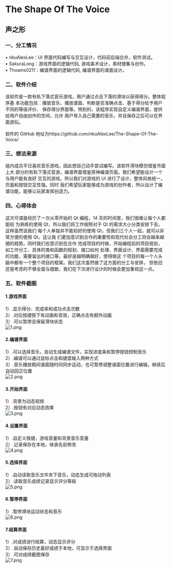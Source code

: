 # The Shape Of The Voice
## 声之形
### 一、分工情况
• nkuAlexLee：UI 界面代码编写与交互设计，代码前后端合并，软件测试。<br>
• SakuraLong：游戏界面的逻辑代码, 游戏美术设计，素材搜集与创作。<br>
• Thoams0211：编谱界面的逻辑代码, 编谱界面的谱面设计。<br>
### 二、软件介绍 ###
该软件是一款有轨下落式音乐游戏，用户通过点击下落的滑块以获得得分。整体程序基
本功能包括：播放音乐、播放谱面、判断是否准确点击、基于得分给予用户不同的等级评价、
保存得分界面等。特别的，该程序实现自定义编谱界面，提供给用户自由创作的空间，允许
用户导入自己需要的音乐，并且保存之后可以在界面游玩。<br><br>
软件的 GitHub 地址为https://github.com/nkuAlexLee/The-Shape-Of-The-Voice/<br>
### 三、想法来源 ###
组内成员平日喜欢音乐游戏，因此想自己动手尝试编写。该软件滑块模仿借鉴市面上大
部分的有轨下落式音游，编谱界面借鉴原神编谱页面。我们希望能设计一个与用户能有良好
交互的游戏，所以我们对游戏的 UI 进行了设计，整体风格统一，页面和按钮交互性强。同时
我们希望玩家能够成为游戏的创作者，所以设计了编谱功能，能够让玩家发挥创造力。
### 四、心得体会 ###
这次可谓是经历了一次从零开始的 Qt 编程，14 天的时间里，我们很难让每个人都能较
为熟练的使用 Qt，所以我们将工作按照对于 Qt 的需求大小分类安排下去，这样虽然说我们
每个人单独并不能较好的使用 Qt，但我们三个人一起，就可以非常方便的使用 Qt，这让我
们更加意识到合作的重要性和现代社会分工将会越来越细的趋势。同时我们也意识到在合作
完成项目的时候，开始编程前的项目规划，如工作分工、具体的类和函数的规划、接口如何
处理、界面设计、界面需要完成的功能、需要留出的接口等，最好是越明确越好，使得做这
个项目的每一个人头脑中都有一个整个项目的框架。我们这次虽然做了这方面的分工与安排，
但依旧还是考虑的不够全面与细致，我们在下次进行设计的时候会更加重视这一点。
### 五、软件截图 ###
#### 1.游戏界面 ####
1）.显示得分、完成率和成功点击次数<br>
2）.对应按键按下有动画和音效，正确点击有额外动画<br>
3）.可以暂停且保留滑块状态<br>
![1.png](https://s2.loli.net/2022/07/14/iztEPAwyCevdj5X.png)
#### 2.编谱界面 ####
1）.可以选择音乐，自动生成编谱文件，实现进度条和暂停按钮控制音乐<br>
2）.编谱可以通过鼠标点击和键盘输入两种方式<br>
3）.音乐播放期间谱面随时间同步运动，也可暂停调整谱面位置进行编辑，继续后自动回正位置<br>
![2.png](https://s2.loli.net/2022/07/14/hGdNcpUyVqI935E.png)
#### 3.开始界面 ####
1）.背景为动态视频<br>
2）.按钮有对应动态效果<br>
![3.png](https://s2.loli.net/2022/07/14/6KeY7cm23WlnAR1.png)
#### 4.设置界面 ####
1）.自定义按键，游戏音量和背景音乐音量<br>
2）.记录保存在本地，继承先前修改<br>
![4.png](https://s2.loli.net/2022/07/14/MU5cp3ogFRGjd1E.png)
#### 5.选择界面 ####
1）.自动读取音乐文件夹下音乐，动态生成可拖动列表<br>
2）.读取音乐成绩记录显示评分等级<br>
![5.png](https://s2.loli.net/2022/07/14/SQJYze786lorBEN.png)
#### 6.暂停界面 ####
1）.暂停滑块运动状态和音乐<br>
![6.png](https://s2.loli.net/2022/07/14/4ZeNrFmq1Lk7sDT.png)
#### 7.结算界面 ####
1）.对成绩进行结算，动态显示评分<br>
2）.自动保存历史最好成绩于本地，可显示于选择界面<br>
3）.可对成绩截图保存<br>
![7.png](https://s2.loli.net/2022/07/14/u7CV4k5ZDfn6zr1.png)
